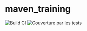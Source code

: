# maven_training

![Build CI](https://docs.github.com/en/actions/managing-workflow-runs/adding-a-workflow-status-badge)
![Couverture par les tests](https://codecov.io/gh/settings/badge)
